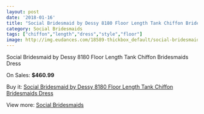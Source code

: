 ```yaml
---
layout: post
date: '2018-01-16'
title: "Social Bridesmaid by Dessy 8180 Floor Length Tank Chiffon Bridesmaids Dress"
category: Social Bridesmaids
tags: ["chiffon","length","dress","style","floor"]
image: http://img.eudances.com/18589-thickbox_default/social-bridesmaid-by-dessy-8180-floor-length-tank-chiffon-bridesmaids-dress.jpg
---
```

Social Bridesmaid by Dessy 8180 Floor Length Tank Chiffon Bridesmaids Dress

On Sales: **$460.99**
<a href="https://www.eudances.com/en/social-bridesmaids/5509-social-bridesmaid-by-dessy-8180-floor-length-tank-chiffon-bridesmaids-dress.html"><amp-img layout="responsive" width="600" height="600" src="//img.eudances.com/18589-thickbox_default/social-bridesmaid-by-dessy-8180-floor-length-tank-chiffon-bridesmaids-dress.jpg" alt="Social Bridesmaid by Dessy 8180 Floor Length Tank Chiffon Bridesmaids Dress 0" /></a>
<a href="https://www.eudances.com/en/social-bridesmaids/5509-social-bridesmaid-by-dessy-8180-floor-length-tank-chiffon-bridesmaids-dress.html"><amp-img layout="responsive" width="600" height="600" src="//img.eudances.com/18590-thickbox_default/social-bridesmaid-by-dessy-8180-floor-length-tank-chiffon-bridesmaids-dress.jpg" alt="Social Bridesmaid by Dessy 8180 Floor Length Tank Chiffon Bridesmaids Dress 1" /></a>

Buy it: [Social Bridesmaid by Dessy 8180 Floor Length Tank Chiffon Bridesmaids Dress](https://www.eudances.com/en/social-bridesmaids/5509-social-bridesmaid-by-dessy-8180-floor-length-tank-chiffon-bridesmaids-dress.html "Social Bridesmaid by Dessy 8180 Floor Length Tank Chiffon Bridesmaids Dress")

View more: [Social Bridesmaids](https://www.eudances.com/en/66-Social-Bridesmaids "Social Bridesmaids")